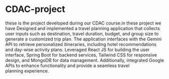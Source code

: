# CDAC-project
these is the project developed during our CDAC course.in these project we have Designed and implemented a travel planning application that collects user inputs such as destination, travel duration, budget, and group size to generate a customized trip plan. The application interfaces with the Gemini API to retrieve personalized itineraries, including hotel recommendations and day-wise activity plans. Leveraged React JS for building the user interface, Spring Boot for backend services, Tailwind CSS for responsive design, and MongoDB for data management. Additionally, integrated Google APIs to enhance functionality and provide a seamless travel planning experience.
